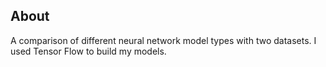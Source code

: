 ## About

A comparison of different neural network model types with two datasets. I used Tensor Flow to build my models. 
